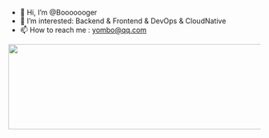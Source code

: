 - 👋 Hi, I’m @Booooooger
- 👀 I’m interested: Backend & Frontend & DevOps & CloudNative 
- 📫 How to reach me : yombo@qq.com

<img align="left" height=170px  width=666px  src="https://github-readme-stats.vercel.app/api?username=xyombo&show_icons=true&count_private=true" />
<!---
Booooooger/Booooooger is a ✨ special ✨ repository because its `README.md` (this file) appears on your GitHub profile.
You can click the Preview link to take a look at your changes.
--->
